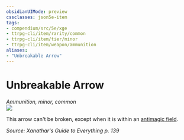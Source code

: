 ```yaml
---
obsidianUIMode: preview
cssclasses: json5e-item
tags:
- compendium/src/5e/xge
- ttrpg-cli/item/rarity/common
- ttrpg-cli/item/tier/minor
- ttrpg-cli/item/weapon/ammunition
aliases: 
- "Unbreakable Arrow"
---
```

# Unbreakable Arrow
*Ammunition, minor, common*  
![](/3-Mechanics/CLI/items/img/unbreakable-arrow.webp#right)  


This arrow can't be broken, except when it is within an [antimagic field](/3-Mechanics/CLI/spells/antimagic-field.md).

*Source: Xanathar's Guide to Everything p. 139*